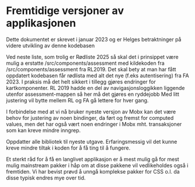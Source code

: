 # Fremtidige versjoner av applikasjonen

Dette dokumentet er skrevet i januar 2023 og er Helges betraktninger på videre utvikling av denne kodebasen

Ved neste liste, som trolig er Rødliste 2025 så skal det i prinsippet være mulig a erstatte /src/components/assessment med kildekoden fra /src/components/assessment fra RL2019.
Det skal bety at man har fått oppdatert kodebasen får rødlista med alt det nye (f.eks autentisering) fra FA 2023. 
I praksis må det helt sikkert i tillegg gjøres endringer for kartkomponenter.
RL 2019 hadde en del av navigasjonsloggikken liggende utenfor assessment-mappen så her må det gjøres en ryddejobb
Med litt justering vil bytte mellem RL og FA gå lettere for hver gang.

I forbindelse med at vi nå bruker nyeste versjon av Mobx kan det være behov for justering av noen bindinger, da ført og fremst for computed values, men det har også vært noen endringer i Mobx mht. transaksjoner som kan kreve mindre inngrep.

Oppdatter alle bibliotek til nyeste utgave. Erfaringsmessig vil det kunne kreve mindre tiltak i koden for å få ting til å fungere.

Et sterkt råd for å få en langlivet applikasjon er å mest mulig gå for mest mulig mainstream pakker i håp om at disse pakkene vil vedlikeholdes også i fremtiden. Vi har bevist prøvd å unngå komplekse pakker for CSS o.l. da disse typisk endres mye over tid.

